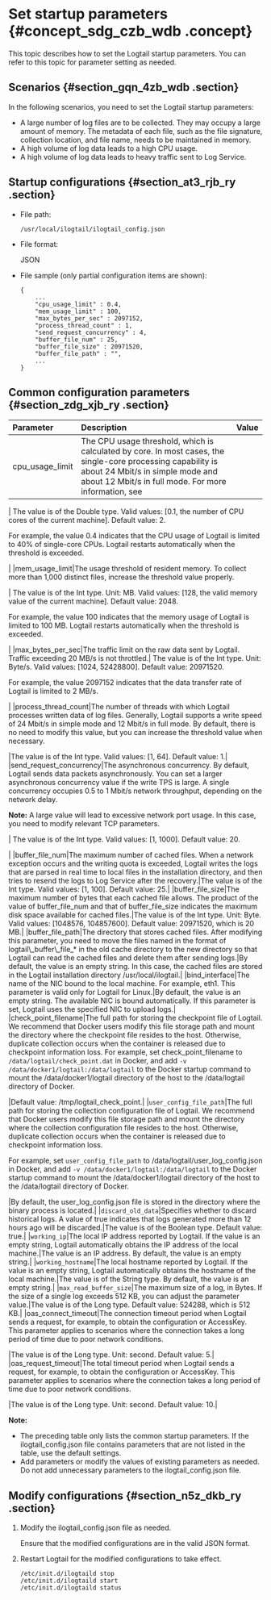 # Set startup parameters {#concept_sdg_czb_wdb .concept}

This topic describes how to set the Logtail startup parameters. You can refer to this topic for parameter setting as needed.

## Scenarios {#section_gqn_4zb_wdb .section}

In the following scenarios, you need to set the Logtail startup parameters:

-   A large number of log files are to be collected. They may occupy a large amount of memory. The metadata of each file, such as the file signature, collection location, and file name, needs to be maintained in memory.
-   A high volume of log data leads to a high CPU usage.
-   A high volume of log data leads to heavy traffic sent to Log Service.

## Startup configurations {#section_at3_rjb_ry .section}

-   File path:

    ``` {#codeblock_91k_e67_qfe}
    /usr/local/ilogtail/ilogtail_config.json
    ```

-   File format:

    JSON

-   File sample \(only partial configuration items are shown\):

    ``` {#codeblock_li3_uir_0ez}
    {
        ...
        "cpu_usage_limit" : 0.4,
        "mem_usage_limit" : 100,
        "max_bytes_per_sec" : 2097152,
        "process_thread_count" : 1,
        "send_request_concurrency" : 4,
        "buffer_file_num" : 25,
        "buffer_file_size" : 20971520,
        "buffer_file_path" : "",
        ...
    }
    ```


## Common configuration parameters {#section_zdg_xjb_ry .section}

|Parameter|Description|Value|
|:--------|:----------|:----|
|cpu\_usage\_limit|The CPU usage threshold, which is calculated by core. In most cases, the single-core processing capability is about 24 Mbit/s in simple mode and about 12 Mbit/s in full mode. For more information, see

 | The value is of the Double type. Valid values: \[0.1, the number of CPU cores of the current machine\]. Default value: 2.

 For example, the value 0.4 indicates that the CPU usage of Logtail is limited to 40% of single-core CPUs. Logtail restarts automatically when the threshold is exceeded.

 |
|mem\_usage\_limit|The usage threshold of resident memory. To collect more than 1,000 distinct files, increase the threshold value properly.

 | The value is of the Int type. Unit: MB. Valid values: \[128, the valid memory value of the current machine\]. Default value: 2048.

 For example, the value 100 indicates that the memory usage of Logtail is limited to 100 MB. Logtail restarts automatically when the threshold is exceeded.

 |
|max\_bytes\_per\_sec|The traffic limit on the raw data sent by Logtail. Traffic exceeding 20 MB/s is not throttled.| The value is of the Int type. Unit: Byte/s. Valid values: \[1024, 52428800\]. Default value: 20971520.

 For example, the value 2097152 indicates that the data transfer rate of Logtail is limited to 2 MB/s.

 |
|process\_thread\_count|The number of threads with which Logtail processes written data of log files. Generally, Logtail supports a write speed of 24 Mbit/s in simple mode and 12 Mbit/s in full mode. By default, there is no need to modify this value, but you can increase the threshold value when necessary.

 |The value is of the Int type. Valid values: \[1, 64\]. Default value: 1.|
|send\_request\_concurrency|The asynchronous concurrency. By default, Logtail sends data packets asynchronously. You can set a larger asynchronous concurrency value if the write TPS is large. A single concurrency occupies 0.5 to 1 Mbit/s network throughput, depending on the network delay.

 **Note:** A large value will lead to excessive network port usage. In this case, you need to modify relevant TCP parameters.

 | The value is of the Int type. Valid values: \[1, 1000\]. Default value: 20.

 |
|buffer\_file\_num|The maximum number of cached files. When a network exception occurs and the writing quota is exceeded, Logtail writes the logs that are parsed in real time to local files in the installation directory, and then tries to resend the logs to Log Service after the recovery.|The value is of the Int type. Valid values: \[1, 100\]. Default value: 25.|
|buffer\_file\_size|The maximum number of bytes that each cached file allows. The product of the value of buffer\_file\_num and that of buffer\_file\_size indicates the maximum disk space available for cached files.|The value is of the Int type. Unit: Byte. Valid values: \[1048576, 104857600\]. Default value: 20971520, which is 20 MB.|
|buffer\_file\_path|The directory that stores cached files. After modifying this parameter, you need to move the files named in the format of logtail\\\_buffer\\\_file\_\* in the old cache directory to the new directory so that Logtail can read the cached files and delete them after sending logs.|By default, the value is an empty string. In this case, the cached files are stored in the Logtail installation directory /usr/local/ilogtail.|
|bind\_interface|The name of the NIC bound to the local machine. For example, eth1. This parameter is valid only for Logtail for Linux.|By default, the value is an empty string. The available NIC is bound automatically. If this parameter is set, Logtail uses the specified NIC to upload logs.|
|check\_point\_filename|The full path for storing the checkpoint file of Logtail. We recommend that Docker users modify this file storage path and mount the directory where the checkpoint file resides to the host. Otherwise, duplicate collection occurs when the container is released due to checkpoint information loss. For example, set check\_point\_filename to `/data/logtail/check_point.dat` in Docker, and add `-v /data/docker1/logtail:/data/logtail` to the Docker startup command to mount the /data/docker1/logtail directory of the host to the /data/logtail directory of Docker.

 |Default value: /tmp/logtail\_check\_point.|
|`user_config_file_path`|The full path for storing the collection configuration file of Logtail. We recommend that Docker users modify this file storage path and mount the directory where the collection configuration file resides to the host. Otherwise, duplicate collection occurs when the container is released due to checkpoint information loss.

 For example, set `user_config_file_path` to /data/logtail/user\_log\_config.json in Docker, and add `-v /data/docker1/logtail:/data/logtail` to the Docker startup command to mount the /data/docker1/logtail directory of the host to the /data/logtail directory of Docker.

 |By default, the user\_log\_config.json file is stored in the directory where the binary process is located.|
|`discard_old_data`|Specifies whether to discard historical logs. A value of true indicates that logs generated more than 12 hours ago will be discarded.|The value is of the Boolean type. Default value: true.|
|`working_ip`|The local IP address reported by Logtail. If the value is an empty string, Logtail automatically obtains the IP address of the local machine.|The value is an IP address. By default, the value is an empty string.|
|`working_hostname`|The local hostname reported by Logtail. If the value is an empty string, Logtail automatically obtains the hostname of the local machine.|The value is of the String type. By default, the value is an empty string.|
|`max_read_buffer_size`|The maximum size of a log, in Bytes. If the size of a single log exceeds 512 KB, you can adjust the parameter value.|The value is of the Long type. Default value: 524288, which is 512 KB.|
|oas\_connect\_timeout|The connection timeout period when Logtail sends a request, for example, to obtain the configuration or AccessKey. This parameter applies to scenarios where the connection takes a long period of time due to poor network conditions.

 |The value is of the Long type. Unit: second. Default value: 5.|
|oas\_request\_timeout|The total timeout period when Logtail sends a request, for example, to obtain the configuration or AccessKey. This parameter applies to scenarios where the connection takes a long period of time due to poor network conditions.

 |The value is of the Long type. Unit: second. Default value: 10.|

**Note:** 

-   The preceding table only lists the common startup parameters. If the ilogtail\_config.json file contains parameters that are not listed in the table, use the default settings.
-   Add parameters or modify the values of existing parameters as needed. Do not add unnecessary parameters to the ilogtail\_config.json file.

## Modify configurations {#section_n5z_dkb_ry .section}

1.  Modify the ilogtail\_config.json file as needed.

    Ensure that the modified configurations are in the valid JSON format.

2.  Restart Logtail for the modified configurations to take effect.

    ``` {#codeblock_u7p_ol5_xc4}
    /etc/init.d/ilogtaild stop
    /etc/init.d/ilogtaild start
    /etc/init.d/ilogtaild status
    ```


